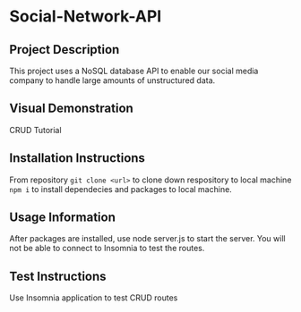 # Social-Network-API

## Project Description

This project uses a NoSQL database API to enable our social media company to handle large amounts of unstructured data.

## Visual Demonstration
CRUD Tutorial

## Installation Instructions

From repository `git clone <url>` to clone down respository to local machine
`npm i` to install dependecies and packages to local machine.

## Usage Information

After packages are installed, use node server.js to start the server. You will not be able to connect to Insomnia to test the routes. 

## Test Instructions

Use Insomnia application to test CRUD routes

